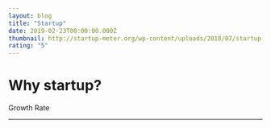 ```yaml
---
layout: blog
title: "Startup"
date: 2019-02-23T00:00:00.000Z
thumbnail: http://startup-meter.org/wp-content/uploads/2018/07/startup-quotes.jpg
rating: "5"
---
```


# Why startup?

Growth Rate

---
